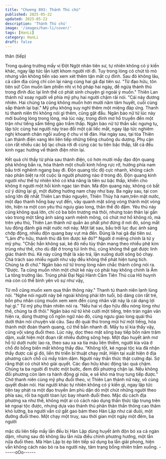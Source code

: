```yaml
---
title: "Chương 893: Thánh Thú chú"
published: 2025-05-22
updated: 2025-05-22
description: 'Thánh Thú chú'
image: '/images/han-li/cover/'
tags: [HanLi]
category: HanLi
draft: false
---
```


thân (tiếp)

Trong quảng trường mấy vị Đột Ngột nhân tiên sư, tự nhiên
không có ý kiến khác, ngay lập tức lần lượt khom người rời đi.
Tuy trong lòng có chút tò mò nhưng vẫn không tiến vào xem xét
thêm tận mắt cự đỉnh.
Sau đó không lâu, cả cấm địa cũng chỉ còn lại nàng cùng hai gã
đại tiên sư.
"Từ đạo hữu, tôn tiên sứ! Còn muốn làm phiền nhị vị hộ pháp hai
ngày, để ngừa thánh thú trong đỉnh đúc lại linh thể có phát sinh
chuyện gì ngoài ý muốn." Thiên Lan thánh nữ xoay người về phía
mỹ phụ hai người chậm rãi nói.
"Cái này đương nhiên. Hai chúng ta cũng không muốn hơn mười
năm tâm huyết, cuối cùng sắp thành lại bại." Mỹ phụ không suy
nghĩ thêm một miệng đáp ứng.
Thanh tú thanh niên thì không nói gì thêm, cũng gật đầu.
Ngân bào nữ tử lúc này mới buông lỏng trong lòng, mà lúc này,
trong đỉnh mơ hồ truyền đến một trận như tiếng sấm tiếng gào
trầm thấp.
Ngân bào nữ tử thần sắc ngưng tụ, lập tức cùng hai người này
trao đổi một cái liếc mắt, ngay lập tức nghiêm nghị khoanh chân
ngồi xuống ở chu vi tế đàn.
Hai ngày sau, tại tòa Thiên Lan thánh điện vang lên liên tiếp
những tiếng chuông du dương. Phụ cận còn rất nhiều các bộ lạc
chưa rời đi cùng các tu tiên bậc thấp, tất cả đều kinh ngạc hướng
về thánh điện nhìn lại.

Kết quả chỉ thấy từ phía sau thánh điện, có hơn mười mấy đạo
độn quang phá không bắn ra, hóa thành một chuỗi kinh hồng rực
rỡ, hướng phía nam bầu trời nghênh ngang bay đi.
Độn quang tốc độ cực nhanh, không cách nào phân biệt ra rốt
cuộc là người phương nào ở trong đó. Độn quang kinh người như
thế tự nhiên khó có khả năng là tiên sư bậc thấp, khiến cho không
ít người một hồi kinh ngạc tán thán.
Mà độn quang này, không có bất cứ ý dừng lại gì, một đường
hướng nam chạy như bay.
Ba ngày sau, tại con sông lớn đệ nhất Thiên Lan thảo nguyên,
Thiên Thủy hà nam,trên mặt nước, một đạo thanh hồng bay vụt
đến, vây quanh mặt sông vòng thành một vòng lớn, hiện ra một
con yêu thú ngưu giao long, thân thể đỏ đậm.
Yêu thú này cũng không quá lớn, chỉ có ba bốn trượng mà thôi,
nhưng toàn thân lại gắn vào trong một tầng ánh sáng xanh mênh
mông, có chút mơ hồ không rõ, mà trên yêu thú, Thiên Lan thánh
nữ quần áo phất phơ đứng ở nơi đó, sóng mắt lưu động đánh giá
mặt nước nơi này.
Một lát sau, bầu trời lục đục ánh sáng chớp động, nhiều độn
quang bay vụt mà đến. Đúng là hai gã đại tiên sư.
"Lâm đ*o hữu, thánh thú đã tìm được kẻ đó?" Người ở miệng
chính là tử y mỹ phụ.
"Chắc hẳn không sai, kẻ đó nếu tùy thân mang theo nhiều phệ
kim trùng như thế, cho dù đặt ở trong túi linh thú, cũng không thể
gạt được linh giác thánh thú. Kẻ này cũng thật là xảo trá, lặn
xuống dưới sông bỏ chạy. Chả trách sao nhiều người như vậy đều
không thể phát hiện tung tích. Chúng ta đi chứ." Ngân bào nữ tử
trong lòng nắm chắc thành công nói ra.
"Được. Ta cũng muốn nhìn một chút kẻ này có phải hay không
chính là Âm La tông trưởng lão. Trúng phải Đại Ngũ Hành Cầm
Tiên Thủ của Hô huynh mà còn có thể bình yên vô sự như vậy,

Từ mỗ cũng muốn xem qua thần thông này." Thanh tú thanh niên
lạnh lùng nói.
"Nghe nói người này bề ngoài không phải lớn tuổi, bộ dáng còn
rất trẻ, bổn phu nhân cũng muốn xem xem đến cùng nhân vật này
là cái dạng lợi hại gì." Tử mỹ phụ thản nhiên nói ra.
"Nếu hai vị đạo hữu đều nóng lòng như thế, chúng ta đi thôi."
Ngân bào nữ tử khẽ cười một tiếng, trên trán ngân vân hiện ra,
dùng thượng cổ ngôn ngữ nào đó, cùng ngưu giao long quái thú
dưới thân nói chuyện vài câu. Sau đó quái thú trong mũi hừ một
tiếng, hóa thành một đoàn thanh quang, cứ thế bắn nhanh đi.
Mấy tu sĩ kia thấy vậy, cũng vội vàng đuổi theo.
Lúc này, dọc theo mặt sông bay tiếp bốn năm trăm dặm, xuất hiện
một đoạn rất nhiều đường sông hẹp. Một đạo huyết ảnh mơ hồ từ
dưới nước lao ra, theo sau xa xa tia máu liên thiểm, người kia
vừa ở chỗ đó bỗng biến mất không thấy đâu.
"Không tốt, kẻ ngoại tộc kia đã nhận thấy được cái gì đó, liền thi
triển bí thuật chạy mất. Hiện tại xuất hiện ở địa phương cách chỗ
cũ mấy trăm dặm. Người này thần thức thật cường đại. Sợ rằng
thật có chút khó giải quyết. Các đạo hữu khác động tác quá chậm.
Chúng ta ba người đi trước một bước, đem đối phương chặn lại.
Nếu không đối phương còn làm ra hành động gì nữa, e sẽ khó mà
truy tung tiếp được." Chờ thanh niên cùng mỹ phụ đuổi theo, vị
Thiên Lan thánh nữ này, vô cùng quyết đoán nói.
Hai người khác tự nhiên không có ý kiến gì, ngay lập tức tiện tay
phát ra một đạo truyền âm phù dặn dò một chút những người
theo phía sau, rồi ba người tòan lực bay nhanh đuổi theo.
Mặc dù cách địa phương xa như thế, không một ai có cách nào
dụng thần thức tập trung trên kẻ ngoại tộc được, nhưng dựa vào
thánh thú phân thân thần thông cao thâm khó lường, ba người
vẫn cứ gắt gao bám theo Hàn Lập như cái đuôi, một đường đuổi
theo.
Một chạy một truy, sau thời gian một ngày một đêm, ba người

mặc dù liên tiếp mấy lần đều bị Hàn Lập dùng huyết ảnh độn bỏ
xa cả ngàn dặm, nhưng sau đó không lâu lần nữa điều chỉnh
phương hướng, một lần nữa đuổi theo.
Mà Hàn Lập bị ép liên tiếp sử dụng ba lần giải phong, hiện vẫn
không cách nào bỏ ra ba người này, tâm trạng bỗng nhiên trầm
xuống.
------oOo------

